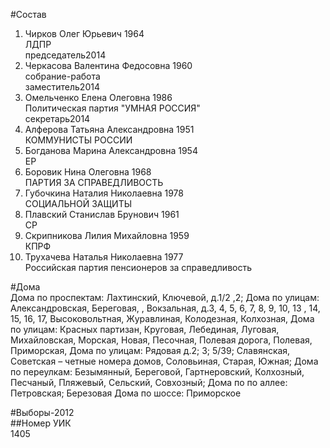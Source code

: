 #Состав  
1. Чирков Олег Юрьевич 1964  
    ЛДПР  
    председатель2014  
2. Черкасова Валентина Федосовна 1960  
    собрание-работа  
    заместитель2014  
3. Омельченко Елена Олеговна 1986  
    Политическая партия "УМНАЯ РОССИЯ"  
    секретарь2014  
4. Алферова Татьяна Александровна 1951  
    КОММУНИСТЫ РОССИИ  
5. Богданова Марина Александровна 1954  
    ЕР  
6. Боровик Нина Олеговна 1968  
    ПАРТИЯ ЗА СПРАВЕДЛИВОСТЬ  
7. Губочкина Наталия Николаевна 1978  
    СОЦИАЛЬНОЙ ЗАЩИТЫ  
8. Плавский Станислав Брунович 1961  
    СР  
9. Скрипникова Лилия Михайловна 1959  
    КПРФ  
10. Трухачева Наталья Николаевна 1977  
    Российская партия пенсионеров за справедливость  
  
#Дома  
Дома по проспектам: Лахтинский, Ключевой, д.1/2 ,2;  Дома по улицам: Александровская, Береговая, , Вокзальная, д.3, 4, 5, 6, 7, 8, 9, 10, 13 , 14, 15, 16, 17,  Высоковольтная, Журавлиная, Колодезная, Колхозная,  Дома по улицам: Красных партизан, Круговая, Лебединая, Луговая, Михайловская, Морская, Новая, Песочная, Полевая дорога, Полевая, Приморская,  Дома по улицам: Рядовая д.2; 3; 5/39; Славянская, Советская – четные номера домов, Соловьиная, Старая, Южная; Дома по переулкам: Безымянный, Береговой, Гартнеровский, Колхозный, Песчаный, Пляжевый, Сельский, Совхозный; Дома по по аллее: Петровская; Березовая  Дома по шоссе: Приморское  
  
#Выборы-2012  
##Номер УИК  
1405  
